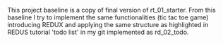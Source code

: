 This project baseline is a copy of final version of rt_01_starter.
From this baseline I try to implement the same functionalities (tic tac toe game) introducing REDUX and
applying the same structure as highlighted in REDUS tutorial 'todo list' in my git implemented as rd_02_todo.
